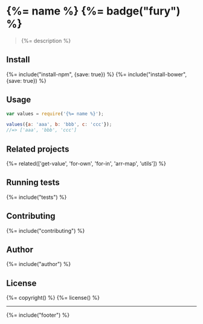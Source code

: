 # {%= name %} {%= badge("fury") %}

> {%= description %}

## Install
{%= include("install-npm", {save: true}) %}
{%= include("install-bower", {save: true}) %}

## Usage

```js
var values = require('{%= name %}');

values({a: 'aaa', b: 'bbb', c: 'ccc'});
//=> ['aaa', 'bbb', 'ccc']
```

## Related projects
{%= related(['get-value', 'for-own', 'for-in', 'arr-map', 'utils']) %}  

## Running tests
{%= include("tests") %}

## Contributing
{%= include("contributing") %}

## Author
{%= include("author") %}

## License
{%= copyright() %}
{%= license() %}

***

{%= include("footer") %}

